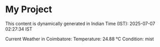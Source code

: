 # My Project

This content is dynamically generated in Indian Time (IST): 2025-07-07 02:27:34 IST


Current Weather in Coimbatore:
Temperature: 24.88 °C
Condition: mist
